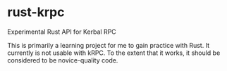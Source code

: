 # rust-krpc
Experimental Rust API for Kerbal RPC

This is primarily a learning project for me to gain practice with Rust.  It currently is not usable with kRPC.
To the extent that it works, it should be considered to be novice-quality code.

